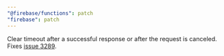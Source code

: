 ```yaml
---
"@firebase/functions": patch
"firebase": patch
---
```


Clear timeout after a successful response or after the request is canceled. Fixes [issue 3289](https://github.com/firebase/firebase-js-sdk/issues/3289).
